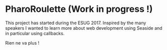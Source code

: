 # PharoRoulette (Work in progress !)

This project has started during the ESUG 2017. Inspired by the many speakers I wanted to learn more about web development using Seaside and in particular using callbacks.

Rien ne va plus !
